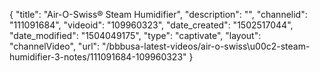 {
    "title": "Air-O-Swiss&reg; Steam Humidifier",
    "description": "",
    "channelid": "111091684",
    "videoid": "109960323",
    "date_created": "1502517044",
    "date_modified": "1504049175",
    "type": "captivate",
    "layout": "channelVideo",
    "url": "\/bbbusa-latest-videos\/air-o-swiss\u00c2-steam-humidifier-3-notes\/111091684-109960323"
}
